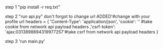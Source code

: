 step 1 "pip install -r req.txt"

step 2 "run api.py" don't forgot to change url ADDED'#change with your profile url
headers = { 'Content-Type': 'application/json', 
           'cookie': '' #take cookie from network api payload headers
,'csrf-token': 'ajax:0313898894319977257'#take csrf from network api payload headers 
           }

step 3 'run main.py'